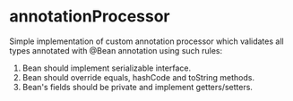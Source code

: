 # annotationProcessor

 Simple implementation of custom annotation processor which validates all types annotated with @Bean annotation using such rules:
1) Bean should implement serializable interface.
2) Bean should override equals, hashCode and toString methods.
3) Bean's fields should be private and implement getters/setters.
